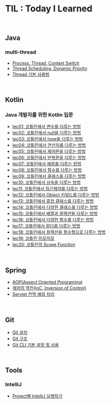 # TIL : Today I Learned

<br />

## Java
### multi-thread
- [Process, Thread, Context Switch](./Java/multi-thread/Process_Thread_Context%20Switch/page.md)
- [Thread Scheduling, Dynamic Priority](./Java/multi-thread/Thread%20Scheduling_Dynamic%20Priority/page.md)
- [Thread 기본 사용법](./Java/multi-thread/Thread_Basic/page.md)

<br />

## Kotlin
### Java 개발자를 위한 Kotlin 입문
- [lec01: 코틀린에서 변수를 다루는 방법](./Kotlin/java_to_kotlin_start/lec01_코틀린에서_변수를_다루는_방법/page.md)
- [lec02: 코틀린에서 null을 다루는 방법](./Kotlin/java_to_kotlin_start/lec02_코틀린에서_null을_다루는_방법/page.md)
- [lec03: 코틀린에서 type을 다루는 방법](./Kotlin/java_to_kotlin_start/lec03_코틀린에서_type을_다루는_방법/page.md)
- [lec04: 코틀린에서 연산자를 다루는 방법](./Kotlin/java_to_kotlin_start/lec04_코틀린에서_연산자를_다루는_방법/page.md)
- [lec05: 코틀린에서 제어문을 다루는 방법](./Kotlin/java_to_kotlin_start/lec05_코틀린에서_제어문을_다루는_방법/page.md)
- [lec06: 코틀린에서 반복문을 다루는 방법](./Kotlin/java_to_kotlin_start/lec06_코틀린에서_반복문을_다루는_방법/page.md)
- [lec07: 코틀린에서 예외를 다루는 방법](./Kotlin/java_to_kotlin_start/lec07_코틀린에서_예외를_다루는_방법/page.md)
- [lec08: 코틀린에서 함수를 다루는 방법](./Kotlin/java_to_kotlin_start/lec08_코틀린에서_함수를_다루는_방법/page.md)
- [lec09: 코틀린에서 클래스를 다루는 방법](./Kotlin/java_to_kotlin_start/lec09_코틀린에서_클래스를_다루는_방법/page.md)
- [lec10: 코틀린에서 상속을 다루는 방법](./Kotlin/java_to_kotlin_start/lec10_코틀린에서_상속을_다루는_방법/page.md)
- [lec11: 코틀린에서 접근제어를 다루는 방법](./Kotlin/java_to_kotlin_start/lec11_코틀린에서_접근제어를_다루는_방법/page.md)
- [lec12: 코틀린에서 Object 키워드를 다루는 방법](./Kotlin/java_to_kotlin_start/lec12_코틀린에서_object_키워드를_다루는_방법/page.md)
- [lec13: 코틀린에서 중첩 클래스를 다루는 방법](./Kotlin/java_to_kotlin_start/lec13_코틀린에서_중첩클래스를_다루는_방법/page.md)
- [lec14: 코틀린에서 다양한 클래스를 다루는 방법](./Kotlin/java_to_kotlin_start/lec14_코틀린에서_다양한_클래스를_다루는_방법/page.md)
- [lec15: 코틀린에서 배열과 컬렉션을 다루는 방법](./Kotlin/java_to_kotlin_start/lec15_코틀린에서_배열과_컬렉션을_다루는_방법/page.md)
- [lec16: 코틀린에서 다양한 함수를 다루는 방법](./Kotlin/java_to_kotlin_start/lec16_코틀린에서_배열과_컬렉션을_다루는_방법/page.md)
- [lec17: 코틀린에서 람다를 다루는 방법](./Kotlin/java_to_kotlin_start/lec17_코틀린에서_람다를_다루는_방법/page.md)
- [lec18: 코틀린에서 컬렉션을 함수형으로 다루는 방법](./Kotlin/java_to_kotlin_start/lec18_코틀린에서_컬렉션을_함수로_다루는_방법/page.md)
- [lec19: 코틀린 이모저모](./Kotlin/java_to_kotlin_start/lec19_코틀린_이모저모/page.md)
- [lec20: 코틀린의 Scope Function](./Kotlin/java_to_kotlin_start/lec20_코틀린의_scope_function/page.md)

<br />

## Spring
- [AOP(Aspect Oriented Programing)](./Spring/AOP/page.md)
- [제어의 역전(IoC, Inversion of Control)](./Spring/IoC/page.md)
- [Servlet 전역 예외 처리](./Spring/Servlet_전역_예외_처리/page.md)

<br />

## Git
- [Git 설치](./Git/install/page.md)
- [Git 구조](./Git/structure/page.md)
- [Git CLI 기본 설정 및 사용](./Git/basic/page.md)

<br />

## Tools
### IntelliJ
- [Project별 IntelliJ 실행하기](./Tools/IntelliJ/프로젝트별_IntelliJ_실행/page.md)